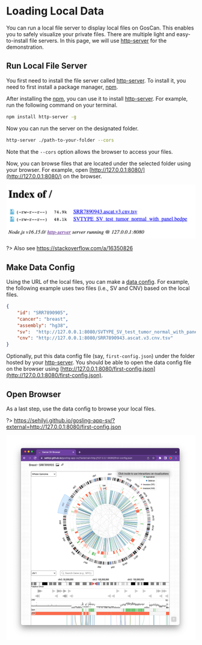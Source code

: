 # Loading Local Data

You can run a local file server to display local files on GosCan. This enables you to safely visualize your private files. There are multiple light and easy-to-install file servers. In this page, we will use [http-server](https://www.npmjs.com/package/http-server) for the demonstration.

## Run Local File Server

You first need to install the file server called [http-server](https://www.npmjs.com/package/http-server). To install it, you need to first install a package manager, [npm](https://docs.npmjs.com/downloading-and-installing-node-js-and-npm#using-a-node-installer-to-install-node-js-and-npm).

After installing the [npm](https://docs.npmjs.com/downloading-and-installing-node-js-and-npm#using-a-node-installer-to-install-node-js-and-npm), you can use it to install [http-server](https://www.npmjs.com/package/http-server). For example, run the following command on your terminal.

```sh
npm install http-server -g
```

Now you can run the server on the designated folder.

```sh
http-server ./path-to-your-folder --cors
```

Note that the `--cors` option allows the browser to access your files.

Now, you can browse files that are located under the selected folder using your browser. For example, open [http://127.0.0.1:8080/](http://127.0.0.1:8080/) on the browser.

![server](assets/private-data-local-server.png ':class=image-small')

?> Also see https://stackoverflow.com/a/16350826

## Make Data Config

Using the URL of the local files, you can make a [data config](data-config.md). For example, the following example uses two files (i.e., SV and CNV) based on the local files.

```json
{
	"id": "SRR7890905",
    "cancer": "breast",
    "assembly": "hg38",
    "sv":  "http://127.0.0.1:8080/SVTYPE_SV_test_tumor_normal_with_panel.bedpe",
	"cnv": "http://127.0.0.1:8080/SRR7890943.ascat.v3.cnv.tsv"
}
```

Optionally, put this data config file (say, `first-config.json`) under the folder hosted by your [http-server](https://www.npmjs.com/package/http-server). You should be able to open the data config file on the browser using [http://127.0.0.1:8080/first-config.json](http://127.0.0.1:8080/first-config.json).

## Open Browser

As a last step, use the data config to browse your local files.

?> https://sehilyi.github.io/gosling-app-sv/?external=http://127.0.0.1:8080/first-config.json

![browser](assets/private-data-browser.png ':class=image-medium')
